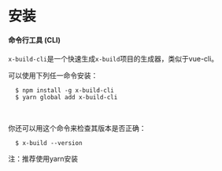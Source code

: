# 安装

#### 命令行工具 (CLI)

`x-build-cli`是一个快速生成`x-build`项目的生成器，类似于vue-cli。

可以使用下列任一命令安装：

```
  $ npm install -g x-build-cli
  $ yarn global add x-build-cli
```

&emsp;

你还可以用这个命令来检查其版本是否正确：

```
  $ x-build --version
```

注：推荐使用yarn安装